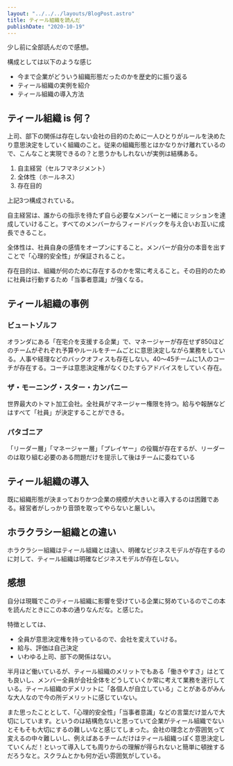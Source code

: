 ```yaml
---
layout: "../../../layouts/BlogPost.astro"
title: ティール組織を読んだ
publishDate: "2020-10-19"
---
```


少し前に全部読んだので感想。

構成としては以下のような感じ

- 今まで企業がどういう組織形態だったのかを歴史的に振り返る
- ティール組織の実例を紹介
- ティール組織の導入方法

## ティール組織 is 何？

上司、部下の関係は存在しない会社の目的のために一人ひとりがルールを決めたり意思決定をしていく組織のこと。従来の組織形態とはかなりかけ離れているので、こんなこと実現できるの？と思うかもしれないが実例は結構ある。

1. 自主経営（セルフマネジメント）
2. 全体性（ホールネス）
3. 存在目的

上記3つ構成されている。

自主経営は、誰からの指示を待たず自ら必要なメンバーと一緒にミッションを達成していけること。すべてのメンバーからフィードバックを与え合いお互いに成長できること。


全体性は、社員自身の感情をオープンにすること。メンバーが自分の本音を出すことで「心理的安全性」が保証されること。

存在目的は、組織が何のために存在するのかを常に考えること。その目的のために社員は行動するため「当事者意識」が強くなる。

## ティール組織の事例

### ビュートゾルフ

オランダにある「在宅介を支援する企業」で、マネージャーが存在せず850ほどのチームがぞれぞれ予算やルールをチームごとに意思決定しながら業務をしている。人事や経理などのバックオフィスも存在しない。40〜45チームに1人のコーチが存在する。コーチは意思決定権がなくひたすらアドバイスをしていく存在。

### ザ・モーニング・スター・カンパニー

世界最大のトマト加工会社。全社員がマネージャー権限を持つ。給与や報酬などはすべて「社員」が決定することができる。

### パタゴニア

「リーダー層」「マネージャー層」「プレイヤー」の役職が存在するが、リーダーのは取り組む必要のある問題だけを提示して後はチームに委ねている

## ティール組織の導入

既に組織形態が決まっておりかつ企業の規模が大きいと導入するのは困難である。経営者がしっかり音頭を取ってやらないと厳しい。

## ホラクラシー組織との違い

ホラクラシー組織はティール組織とは違い、明確なビジネスモデルが存在するのに対して、ティール組織は明確なビジネスモデルが存在しない。

## 感想

自分は現職でこのティール組織に影響を受けている企業に努めているのでこの本を読んだときにこの本の通りなんだな。と感じた。

特徴としては、

- 全員が意思決定権を持っているので、会社を変えていける。
- 給与、評価は自己決定
- いわゆる上司、部下の関係はない。

半月ほど働いているが、ティール組織のメリットでもある「働きやすさ」はとても良いし、メンバー全員が会社全体をどうしていくか常に考えて業務を遂行している。ティール組織のデメリットに「各個人が自立している」ことがあるがみんな大人なので今の所デメリットに感じていない。

また思ったこととして、「心理的安全性」「当事者意識」などの言葉だけ並んで大切にしています。というのは結構危ないと思っていて企業がティール組織でないとそもそも大切にするの難しいなと感じてしまった。会社の理念とか雰囲気って変えるの中々難しいし、例えばあるチームだけはティール組織っぽく意思決定していくんだ！といって導入しても周りからの理解が得られないと簡単に頓挫するだろうなと。スクラムとかも何か近い雰囲気がしている。

